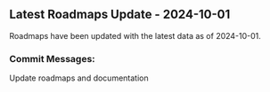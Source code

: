 ## Latest Roadmaps Update - 2024-10-01
Roadmaps have been updated with the latest data as of 2024-10-01.

### Commit Messages:
Update roadmaps and documentation
